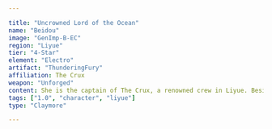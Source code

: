 ```yaml
---

title: "Uncrowned Lord of the Ocean"
name: "Beidou"
image: "GenImp-B-EC"
region: "Liyue"
tier: "4-Star"
element: "Electro"
artifact: "ThunderingFury"
affiliation: The Crux
weapon: "Unforged"
content: She is the captain of The Crux, a renowned crew in Liyue. Besides her capabilities as a fleet captain and her immense strength, many in Liyue know her for her lack of fear towards the Tianquan of the Liyue Qixing, Ningguang — a trait that the other appreciates, yet grows irritated by.
tags: ["1.0", "character", "liyue"]
type: "Claymore" 

---
```

